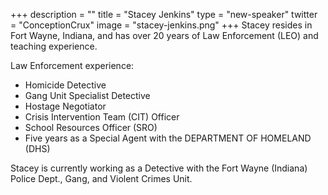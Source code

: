 +++
description = ""
title = "Stacey Jenkins"
type = "new-speaker"
twitter = "ConceptionCrux"
image = "stacey-jenkins.png"
+++
Stacey resides in Fort Wayne, Indiana, and has over 20 years of Law Enforcement (LEO) and teaching experience.

Law Enforcement experience:
* Homicide Detective
* Gang Unit Specialist Detective
* Hostage Negotiator
* Crisis Intervention Team (CIT) Officer
* School Resources Officer (SRO)
* Five years as a Special Agent with the DEPARTMENT OF HOMELAND (DHS)

Stacey is currently working as a Detective with the Fort Wayne (Indiana) Police Dept., Gang, and Violent Crimes Unit.